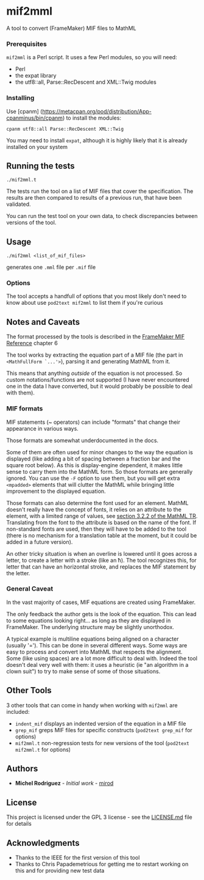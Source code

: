 # mif2mml

A tool to convert (FrameMaker) MIF files to MathML

### Prerequisites

`mif2mml` is a Perl script. It uses a few Perl modules, so you will need:
* Perl
* the expat library
* the utf8::all, Parse::RecDescent and XML::Twig modules

### Installing

Use [cpanm] (https://metacpan.org/pod/distribution/App-cpanminus/bin/cpanm) to install the modules:

    cpanm utf8::all Parse::RecDescent XML::Twig

You may need to install `expat`, although it is highly likely that it is already installed on your system

## Running the tests

    ./mif2mml.t

The tests run the tool on a list of MIF files that cover the specification. The results are then
compared to results of a previous run, that have been validated.

You can run the test tool on your own data, to check discrepancies between versions of the tool. 

## Usage

    ./mif2mml <list_of_mif_files>

generates one `.mml` file per `.mif` file

### Options

The tool accepts a handfull of options that you most likely don't need to know about
use `pod2text mif2mml` to list them if you're curious 

## Notes and Caveats

The format processed by the tools is described in the [FrameMaker MIF Reference](https://help.adobe.com/en_US/framemaker/mifreference/mifref.pdf)
chapter 6

The tool works by extracting the equation part of a MIF file (the part in ``<MathFullForm `...'>``),
parsing it and generating MathML from it. 

This means that anything _outside_ of the equation is not processed. So custom
notations/functions are not supported (I have never encountered one in the data I have converted, 
but it would probably be possible to deal with them).

### MIF formats

MIF statements (~ operators) can include "formats" that change their appearance in various ways. 

Those formats are somewhat underdocumented in the docs. 

Some of them are often used for minor changes to the way the equation is displayed (like adding a 
bit of spacing between a fraction bar and the square root below). As this is display-engine dependent, 
it makes little sense to carry them into the MathML form. So those formats are generally ignored.
You can use the `-F` option to use them, but you will get extra `<mpadded>` elements that
will clutter the MathML while bringing little improvement to the displayed equation. 

Those formats can also determine the font used for an element. MathML doesn't really have the concept
of fonts, it relies on an attribute to the element, with a limited range of values, 
see [section 3.2.2 of the MathML TR](https://www.w3.org/TR/MathML2/chapter3.html#presm.commatt).
Translating from the font to the attribute is based on the name of the font. If non-standard fonts
are used, then they will have to be added to the tool (there is no mechanism for a translation
table at the moment, but it could be added in a future version).

An other tricky situation is when an overline is lowered until it goes across a letter, to create a 
letter with a stroke (like an ħ). The tool recognizes this, for letter that can have an horizontal
stroke, and replaces the MIF statement by the letter. 

### General Caveat

In the vast majority of cases, MIF equations are created using FrameMaker.  

The only feedback the author gets is the look of the equation. This can lead to some equations looking
right... as long as they are displayed in FrameMaker. The underlying structure may be slightly unorthodox.

A typical example is multiline equations being aligned on a character (usually '='). This can be done 
in several different ways. Some ways are easy to process and convert into MathML that respects 
the alignment. Some (like using spaces) are a lot more difficult to deal with. Indeed the tool
doesn't deal very well with them: it uses a heuristic (ie "an algorithm in a clown suit") to
try to make sense of some of those situations.



## Other Tools

3 other tools that can come in handy when working with `mif2mml` are included:

* `indent_mif`  displays an indented version of the equation in a MIF file
* `grep_mif`    greps MIF files for specific constructs (`pod2text grep_mif` for options)
* `mif2mml.t`   non-regression tests for new versions of the tool (`pod2text mif2mml.t` for options)

## Authors

* **Michel Rodriguez** - *Initial work* - [mirod](https://github.com/mirod)

## License

This project is licensed under the GPL 3 license - see the [LICENSE.md](LICENSE.md) file for details

## Acknowledgments

* Thanks to the IEEE for the first version of this tool
* Thanks to Chris Papademetrious for getting me to restart working on this and for providing 
  new test data


